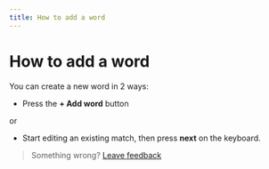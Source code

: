 ```yaml
---
title: How to add a word
--- 
```

# How to add a word
You can create a new word in 2 ways:
- Press the **+ Add word** button

or

- Start editing an existing match, then press **next** on the keyboard.

> Something wrong? [Leave feedback](https://forms.gle/agdyoB9PFfnv8cU1A/)


[logo]: https://raw.githubusercontent.com/zjohnzheng/FindHelp/master/images/newAddMatch.jpg
